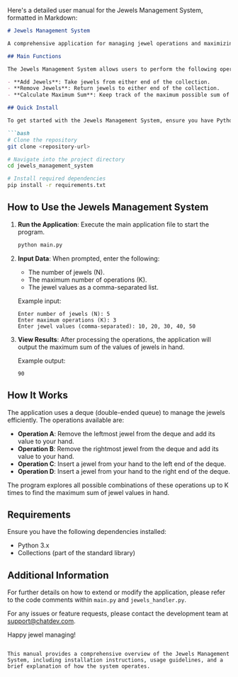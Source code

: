 Here's a detailed user manual for the Jewels Management System, formatted in Markdown:

```markdown
# Jewels Management System

A comprehensive application for managing jewel operations and maximizing the sum of jewel values.

## Main Functions

The Jewels Management System allows users to perform the following operations on a collection of jewels:

- **Add Jewels**: Take jewels from either end of the collection.
- **Remove Jewels**: Return jewels to either end of the collection.
- **Calculate Maximum Sum**: Keep track of the maximum possible sum of jewel values in hand after performing a series of operations.

## Quick Install

To get started with the Jewels Management System, ensure you have Python installed on your machine. Then, clone the repository and run the following commands:

```bash
# Clone the repository
git clone <repository-url>

# Navigate into the project directory
cd jewels_management_system

# Install required dependencies
pip install -r requirements.txt
```

## How to Use the Jewels Management System

1. **Run the Application**: Execute the main application file to start the program.

   ```bash
   python main.py
   ```

2. **Input Data**: When prompted, enter the following:
   - The number of jewels (N).
   - The maximum number of operations (K).
   - The jewel values as a comma-separated list.

   Example input:
   ```
   Enter number of jewels (N): 5
   Enter maximum operations (K): 3
   Enter jewel values (comma-separated): 10, 20, 30, 40, 50
   ```

3. **View Results**: After processing the operations, the application will output the maximum sum of the values of jewels in hand.

   Example output:
   ```
   90
   ```

## How It Works

The application uses a deque (double-ended queue) to manage the jewels efficiently. The operations available are:

- **Operation A**: Remove the leftmost jewel from the deque and add its value to your hand.
- **Operation B**: Remove the rightmost jewel from the deque and add its value to your hand.
- **Operation C**: Insert a jewel from your hand to the left end of the deque.
- **Operation D**: Insert a jewel from your hand to the right end of the deque.

The program explores all possible combinations of these operations up to K times to find the maximum sum of jewel values in hand.

## Requirements

Ensure you have the following dependencies installed:

- Python 3.x
- Collections (part of the standard library)

## Additional Information

For further details on how to extend or modify the application, please refer to the code comments within `main.py` and `jewels_handler.py`.

For any issues or feature requests, please contact the development team at [support@chatdev.com](mailto:support@chatdev.com).

Happy jewel managing!
```

This manual provides a comprehensive overview of the Jewels Management System, including installation instructions, usage guidelines, and a brief explanation of how the system operates.